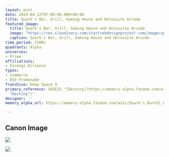 ```yaml
---
layout: post
date: 2019-04-12T07:00:00.000+00:00
title: Quark's Bar, Grill, Gaming House and Holosuite Arcade
featured_image:
  title: Quark's Bar, Grill, Gaming House and Holosuite Arcade
  image: "https://res.cloudinary.com/startrekdesignproject-com/image/upload/v1555099039/Quark_sBar.png"
  caption: Quark's Bar, Grill, Gaming House and Holosuite Arcade
time_period: 2300s
quadrants: Alpha
universes:
- Prime
affiliations:
- Ferengi Alliance
types:
- Commerce
- DS9 Promenade
franchise: Deep Space 9
primary_reference: S03E15 "[Destiny](https://memory-alpha.fandom.com/wiki/Destiny
  "Destiny")"
designer: ''
memory_alpha_url: https://memory-alpha.fandom.com/wiki/Quark's_Bar%2C_Grill%2C_Gaming_House_and_Holosuite_Arcade

---
```

## Canon Image

![](https://res.cloudinary.com/startrekdesignproject-com/image/upload/v1555099039/Quark_sBar1.jpg)

![](https://res.cloudinary.com/startrekdesignproject-com/image/upload/v1555099039/Quark_sBar2.jpg)
